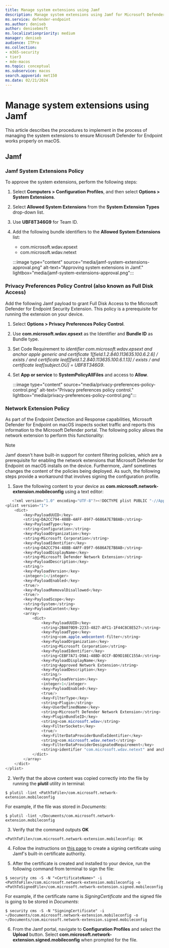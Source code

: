 ```yaml
---
title: Manage system extensions using Jamf
description: Manage system extensions using Jamf for Microsoft Defender for Endpoint to work properly on macOS.
ms.service: defender-endpoint
ms.author: deniseb
author: denisebmsft
ms.localizationpriority: medium
manager: deniseb
audience: ITPro
ms.collection: 
- m365-security
- tier3
- mde-macos
ms.topic: conceptual
ms.subservice: macos
search.appverid: met150
ms.date: 02/21/2024
---
```


# Manage system extensions using Jamf

This article describes the procedures to implement in the process of managing the system extensions to ensure Microsoft Defender for Endpoint works properly on macOS.

## Jamf

### Jamf System Extensions Policy

To approve the system extensions, perform the following steps:

1. Select **Computers > Configuration Profiles**, and then select **Options > System Extensions**.

2. Select **Allowed System Extensions** from the **System Extension Types** drop-down list.

3. Use **UBF8T346G9** for Team ID.

4. Add the following bundle identifiers to the **Allowed System Extensions** list:

   - com.microsoft.wdav.epsext
   - com.microsoft.wdav.netext
    
    :::image type="content" source="media/jamf-system-extensions-approval.png" alt-text="Approving system extensions in Jamf." lightbox="media/jamf-system-extensions-approval.png":::

### Privacy Preferences Policy Control (also known as Full Disk Access)

Add the following Jamf payload to grant Full Disk Access to the Microsoft Defender for Endpoint Security Extension. This policy is a prerequisite for running the extension on your device.

1. Select **Options > Privacy Preferences Policy Control**.

2. Use **com.microsoft.wdav.epsext** as the Identifier and **Bundle ID** as Bundle type.

3. Set Code Requirement to **identifier com.microsoft.wdav.epsext and anchor apple generic and certificate 1[field.1.2.840.113635.100.6.2.6] /* exists */ and certificate leaf[field.1.2.840.113635.100.6.1.13] /* exists */ and certificate leaf[subject.OU] = UBF8T346G9**.

4. Set **App or service** to **SystemPolicyAllFiles** and access to **Allow**.

   :::image type="content" source="media/privacy-preferences-policy-control.png" alt-text="Privacy preferences policy control." lightbox="media/privacy-preferences-policy-control.png":::

### Network Extension Policy

As part of the Endpoint Detection and Response capabilities, Microsoft Defender for Endpoint on macOS inspects socket traffic and reports this information to the Microsoft Defender portal. The following policy allows the network extension to perform this functionality:

> [!NOTE]
> Jamf doesn't have built-in support for content filtering policies, which are a prerequisite for enabling the network extensions that Microsoft Defender for Endpoint on macOS installs on the device. Furthermore, Jamf sometimes changes the content of the policies being deployed. As such, the following steps provide a workaround that involves signing the configuration profile.

1. Save the following content to your device as **com.microsoft.network-extension.mobileconfig** using a text editor:

```powershell
   <?xml version="1.0" encoding="UTF-8"?><!DOCTYPE plist PUBLIC "-//Apple//DTD PLIST 1.0//EN" "http://www.apple.com/DTDs/PropertyList-1.0.dtd">
<plist version="1">
    <dict>
        <key>PayloadUUID</key>
        <string>DA2CC794-488B-4AFF-89F7-6686A7E7B8AB</string>
        <key>PayloadType</key>
        <string>Configuration</string>
        <key>PayloadOrganization</key>
        <string>Microsoft Corporation</string>
        <key>PayloadIdentifier</key>
        <string>DA2CC794-488B-4AFF-89F7-6686A7E7B8AB</string>
        <key>PayloadDisplayName</key>
        <string>Microsoft Defender Network Extension</string>
        <key>PayloadDescription</key>
        <string/>
        <key>PayloadVersion</key>
        <integer>1</integer>
        <key>PayloadEnabled</key>
        <true/>
        <key>PayloadRemovalDisallowed</key>
        <true/>
        <key>PayloadScope</key>
        <string>System</string>
        <key>PayloadContent</key>
        <array>
            <dict>
                <key>PayloadUUID</key>
                <string>2BA070D9-2233-4827-AFC1-1F44C8C8E527</string>
                <key>PayloadType</key>
                <string>com.apple.webcontent-filter</string>
                <key>PayloadOrganization</key>
                <string>Microsoft Corporation</string>
                <key>PayloadIdentifier</key>
                <string>CEBF7A71-D9A1-48BD-8CCF-BD9D18EC155A</string>
                <key>PayloadDisplayName</key>
                <string>Approved Network Extension</string>
                <key>PayloadDescription</key>
                <string/>
                <key>PayloadVersion</key>
                <integer>1</integer>
                <key>PayloadEnabled</key>
                <true/>
                <key>FilterType</key>
                <string>Plugin</string>
                <key>UserDefinedName</key>
                <string>Microsoft Defender Network Extension</string>
                <key>PluginBundleID</key>
                <string>com.microsoft.wdav</string>
                <key>FilterSockets</key>
                <true/>
                <key>FilterDataProviderBundleIdentifier</key>
                <string>com.microsoft.wdav.netext</string>
                <key>FilterDataProviderDesignatedRequirement</key>
                <string>identifier "com.microsoft.wdav.netext" and anchor apple generic and certificate 1[field.1.2.840.113635.100.6.2.6] /* exists */ and certificate leaf[field.1.2.840.113635.100.6.1.13] /* exists */ and certificate leaf[subject.OU] = UBF8T346G9</string>
            </dict>
        </array>
    </dict>
</plist>
```

2. Verify that the above content was copied correctly into the file by running the **plutil** utility in terminal:

```BashCopy
$ plutil -lint <PathToFile>/com.microsoft.network-extension.mobileconfig
```

For example, if the file was stored in *Documents*:

```BashCopy
$ plutil -lint ~/Documents/com.microsoft.network-extension.mobileconfig
```

3. Verify that the command outputs **OK**

```BashCopy
<PathToFile>/com.microsoft.network-extension.mobileconfig: OK
```

4. Follow the instructions on [this page](https://learn.jamf.com/bundle/technical-articles/page/Welcome.html) to create a signing certificate using Jamf's built-in certificate authority.

5. After the certificate is created and installed to your device, run the following command from terminal to sign the file:

```BashCopy
$ security cms -S -N "<CertificateName>" -i <PathToFile>/com.microsoft.network-extension.mobileconfig -o <PathToSignedFile>/com.microsoft.network-extension.signed.mobileconfig
```

For example, if the certificate name is *SigningCertificate* and the signed file is going to be stored in *Documents*:

```BashCopy
$ security cms -S -N "SigningCertificate" -i ~/Documents/com.microsoft.network-extension.mobileconfig -o ~/Documents/com.microsoft.network-extension.signed.mobileconfig
```

6. From the Jamf portal, navigate to **Configuration Profiles** and select the **Upload** button. Select **com.microsoft.network-extension.signed.mobileconfig** when prompted for the file.

